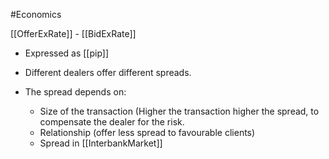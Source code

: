 #Economics 

[[OfferExRate]] - [[BidExRate]]

- Expressed as [[pip]]

- Different dealers offer different spreads.
- The spread depends on:
	- Size of the transaction 
		  (Higher the transaction higher the spread, to compensate the dealer for the risk.
	- Relationship (offer less spread to favourable clients)
	- Spread in [[InterbankMarket]]
